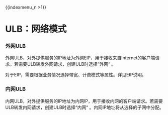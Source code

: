 {{indexmenu_n >1}}

# ULB：网络模式

### 外网ULB

外网ULB，对外提供服务的IP地址为外网EIP，用于接收来自Internet的客户端请求。若需要ULB转发外网请求，创建ULB时选择“外网“ 。

对于EIP，需要根据业务情况选择带宽、计费模式等属性。详见EIP说明。

### 内网ULB

内网ULB，对外提供服务的IP地址为内网IP，用于接收内网的客户端请求。若需要ULB转发内网请求，创建ULB时选择“内网“ 。内网IP地址将从选择的子网中分配。

